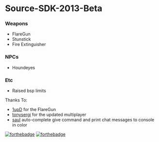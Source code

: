 # Source-SDK-2013-Beta

### Weapons
* FlareGun
* Stunstick
* Fire Extinguisher

### NPCs
* Houndeyes

### Etc
* Raised bsp limits
	
Thanks To:
* [1upD](https://github.com/1upD) for the FlareGun
* [tonysergi](https://github.com/tonysergi) for the updated multiplayer
* [saul](https://github.com/saul) auto-complete give command and print chat messages to console in color

[![forthebadge](https://forthebadge.com/images/badges/built-with-love.svg)](https://forthebadge.com) [![forthebadge](https://forthebadge.com/images/badges/made-with-c-plus-plus.svg)](https://forthebadge.com)
